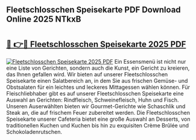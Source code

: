 ## Fleetschlosschen Speisekarte PDF Download Online 2025 NTkxB

# <h2><a href="http://gcdeek.nevu.top/?p=Fleetschlosschen+Speisekarte">🔗 👉🔴 Fleetschlosschen Speisekarte 2025 PDF</a></h2>

[![Fleetschlosschen Speisekarte 2025 PDF](https://i.imgur.com/dBaPXMq.png)](http://gcdeek.nevu.top/?p=Fleetschlosschen+Speisekarte)
Ein Essensmenü ist nicht nur eine Liste von Gerichten, sondern auch die Kunst, ein Gericht zu kreieren, das Ihnen gefallen wird. Wir bieten auf unserer Fleetschlosschen Speisekarte einen Salatbereich an, in dem Sie aus frischen Gemüse- und Obstsalaten für ein leichtes und leckeres Mittagessen wählen können. Für Fleischliebhaber gibt es auf unserer Fleetschlosschen Speisekarte eine Auswahl an Gerichten: Rindfleisch, Schweinefleisch, Huhn und Fisch. Unseren Auserwählten bieten wir Gourmet-Gerichte wie Schaschlik und Steak an, die auf frischem Feuer zubereitet werden. Die Fleetschlosschen Speisekarte unserer Cafeteria bietet eine große Auswahl an Desserts, von traditionellen Kuchen und Kuchen bis hin zu exquisiten Crème Brûlée und Schokoladenrutschen.
